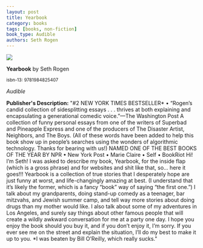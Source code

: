 ```yaml
---
layout: post
title: Yearbook
category: books
tags: [books, non-fiction]
book_type: Audible
authors: Seth Rogen
---
```


<img src="http://books.google.com/books/content?id=pjqREAAAQBAJ&printsec=frontcover&img=1&zoom=1&source=gbs_api"/>

**Yearbook** by Seth Rogen

<sup>isbn-13: 9781984825407</sup>

*Audible*

**Publisher's Description:**
"#2 NEW YORK TIMES BESTSELLER* • “Rogen’s candid collection of sidesplitting
essays . . . thrives at both explaining and encapsulating a generational
comedic voice.”—The Washington Post A collection of funny personal essays
from one of the writers of Superbad and Pineapple Express and one of the
producers of The Disaster Artist, Neighbors, and The Boys. (All of these
words have been added to help this book show up in people’s searches using
the wonders of algorithmic technology. Thanks for bearing with us!) NAMED
ONE OF THE BEST BOOKS OF THE YEAR BY NPR • New York Post • Marie Claire •
Self • BookRiot Hi! I’m Seth! I was asked to describe my book, Yearbook,
for the inside flap (which is a gross phrase) and for websites and shit
like that, so… here it goes!!! Yearbook is a collection of true stories
that I desperately hope are just funny at worst, and life-changingly
amazing at best. (I understand that it’s likely the former, which is a
fancy “book” way of saying “the first one.”) I talk about my grandparents,
doing stand-up comedy as a teenager, bar mitzvahs, and Jewish summer camp,
and tell way more stories about doing drugs than my mother would like. I
also talk about some of my adventures in Los Angeles, and surely say things
about other famous people that will create a wildly awkward conversation
for me at a party one day. I hope you enjoy the book should you buy it, and
if you don’t enjoy it, I’m sorry. If you ever see me on the street and
explain the situation, I’ll do my best to make it up to you. *I was beaten
by Bill O’Reilly, which really sucks."